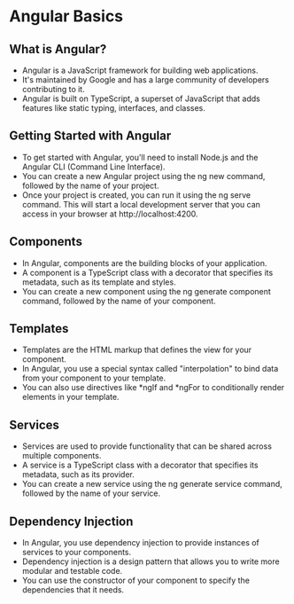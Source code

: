 # Angular Basics

## What is Angular?

 - Angular is a JavaScript framework for building web applications.
 - It's maintained by Google and has a large community of developers contributing to it.
 - Angular is built on TypeScript, a superset of JavaScript that adds features like static typing, interfaces, and classes.

## Getting Started with Angular

 - To get started with Angular, you'll need to install Node.js and the Angular CLI (Command Line Interface).
 - You can create a new Angular project using the ng new command, followed by the name of your project.
 - Once your project is created, you can run it using the ng serve command. This will start a local development server that you can access in your browser at http://localhost:4200.

## Components

 - In Angular, components are the building blocks of your application.
 - A component is a TypeScript class with a decorator that specifies its metadata, such as its template and styles.
 - You can create a new component using the ng generate component command, followed by the name of your component.

## Templates

 - Templates are the HTML markup that defines the view for your component.
 - In Angular, you use a special syntax called "interpolation" to bind data from your component to your template.
 - You can also use directives like *ngIf and *ngFor to conditionally render elements in your template.

## Services

 - Services are used to provide functionality that can be shared across multiple components.
 - A service is a TypeScript class with a decorator that specifies its metadata, such as its provider.
 - You can create a new service using the ng generate service command, followed by the name of your service.

## Dependency Injection
 - In Angular, you use dependency injection to provide instances of services to your components.
 - Dependency injection is a design pattern that allows you to write more modular and testable code.
 - You can use the constructor of your component to specify the dependencies that it needs.
